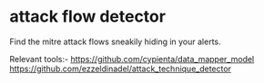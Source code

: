# attack flow detector 

Find the mitre attack flows sneakily hiding in your alerts. 

Relevant tools:- 
https://github.com/cypienta/data_mapper_model
https://github.com/ezzeldinadel/attack_technique_detector

